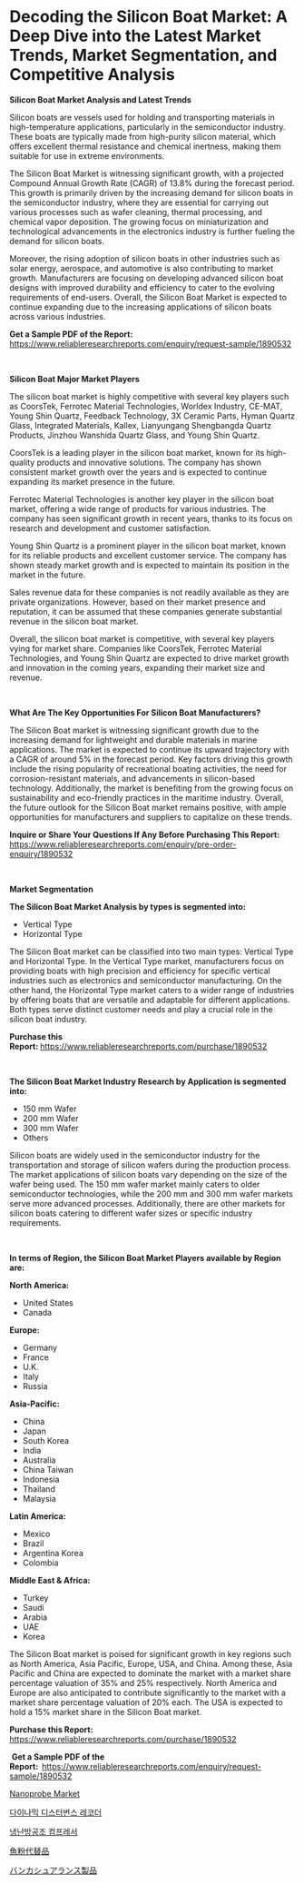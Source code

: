 <p><h1>Decoding the Silicon Boat Market: A Deep Dive into the Latest Market Trends, Market Segmentation, and Competitive Analysis</h1></p><p><strong>Silicon Boat Market Analysis and Latest Trends</strong></p>
<p><p>Silicon boats are vessels used for holding and transporting materials in high-temperature applications, particularly in the semiconductor industry. These boats are typically made from high-purity silicon material, which offers excellent thermal resistance and chemical inertness, making them suitable for use in extreme environments.</p><p>The Silicon Boat Market is witnessing significant growth, with a projected Compound Annual Growth Rate (CAGR) of 13.8% during the forecast period. This growth is primarily driven by the increasing demand for silicon boats in the semiconductor industry, where they are essential for carrying out various processes such as wafer cleaning, thermal processing, and chemical vapor deposition. The growing focus on miniaturization and technological advancements in the electronics industry is further fueling the demand for silicon boats.</p><p>Moreover, the rising adoption of silicon boats in other industries such as solar energy, aerospace, and automotive is also contributing to market growth. Manufacturers are focusing on developing advanced silicon boat designs with improved durability and efficiency to cater to the evolving requirements of end-users. Overall, the Silicon Boat Market is expected to continue expanding due to the increasing applications of silicon boats across various industries.</p></p>
<p><strong>Get a Sample PDF of the Report:&nbsp;</strong> <a href="https://www.reliableresearchreports.com/enquiry/request-sample/1890532">https://www.reliableresearchreports.com/enquiry/request-sample/1890532</a></p>
<p>&nbsp;</p>
<p><strong>Silicon Boat Major Market Players</strong></p>
<p><p>The silicon boat market is highly competitive with several key players such as CoorsTek, Ferrotec Material Technologies, Worldex Industry, CE-MAT, Young Shin Quartz, Feedback Technology, 3X Ceramic Parts, Hyman Quartz Glass, Integrated Materials, Kallex, Lianyungang Shengbangda Quartz Products, Jinzhou Wanshida Quartz Glass, and Young Shin Quartz.</p><p>CoorsTek is a leading player in the silicon boat market, known for its high-quality products and innovative solutions. The company has shown consistent market growth over the years and is expected to continue expanding its market presence in the future.</p><p>Ferrotec Material Technologies is another key player in the silicon boat market, offering a wide range of products for various industries. The company has seen significant growth in recent years, thanks to its focus on research and development and customer satisfaction.</p><p>Young Shin Quartz is a prominent player in the silicon boat market, known for its reliable products and excellent customer service. The company has shown steady market growth and is expected to maintain its position in the market in the future.</p><p>Sales revenue data for these companies is not readily available as they are private organizations. However, based on their market presence and reputation, it can be assumed that these companies generate substantial revenue in the silicon boat market.</p><p>Overall, the silicon boat market is competitive, with several key players vying for market share. Companies like CoorsTek, Ferrotec Material Technologies, and Young Shin Quartz are expected to drive market growth and innovation in the coming years, expanding their market size and revenue.</p></p>
<p>&nbsp;</p>
<p><strong>What Are The Key Opportunities For Silicon Boat Manufacturers?</strong></p>
<p><p>The Silicon Boat market is witnessing significant growth due to the increasing demand for lightweight and durable materials in marine applications. The market is expected to continue its upward trajectory with a CAGR of around 5% in the forecast period. Key factors driving this growth include the rising popularity of recreational boating activities, the need for corrosion-resistant materials, and advancements in silicon-based technology. Additionally, the market is benefiting from the growing focus on sustainability and eco-friendly practices in the maritime industry. Overall, the future outlook for the Silicon Boat market remains positive, with ample opportunities for manufacturers and suppliers to capitalize on these trends.</p></p>
<p><strong>Inquire or Share Your Questions If Any Before Purchasing This Report:</strong> <a href="https://www.reliableresearchreports.com/enquiry/pre-order-enquiry/1890532">https://www.reliableresearchreports.com/enquiry/pre-order-enquiry/1890532</a></p>
<p>&nbsp;</p>
<p><strong>Market Segmentation</strong></p>
<p><strong>The Silicon Boat Market Analysis by types is segmented into:</strong></p>
<p><ul><li>Vertical Type</li><li>Horizontal Type</li></ul></p>
<p><p>The Silicon Boat market can be classified into two main types: Vertical Type and Horizontal Type. In the Vertical Type market, manufacturers focus on providing boats with high precision and efficiency for specific vertical industries such as electronics and semiconductor manufacturing. On the other hand, the Horizontal Type market caters to a wider range of industries by offering boats that are versatile and adaptable for different applications. Both types serve distinct customer needs and play a crucial role in the silicon boat industry.</p></p>
<p><strong>Purchase this Report:&nbsp;</strong><a href="https://www.reliableresearchreports.com/purchase/1890532">https://www.reliableresearchreports.com/purchase/1890532</a></p>
<p>&nbsp;</p>
<p><strong>The Silicon Boat Market Industry Research by Application is segmented into:</strong></p>
<p><ul><li>150 mm Wafer</li><li>200 mm Wafer</li><li>300 mm Wafer</li><li>Others</li></ul></p>
<p><p>Silicon boats are widely used in the semiconductor industry for the transportation and storage of silicon wafers during the production process. The market applications of silicon boats vary depending on the size of the wafer being used. The 150 mm wafer market mainly caters to older semiconductor technologies, while the 200 mm and 300 mm wafer markets serve more advanced processes. Additionally, there are other markets for silicon boats catering to different wafer sizes or specific industry requirements.</p></p>
<p>&nbsp;</p>
<p><strong>In terms of Region, the Silicon Boat Market Players available by Region are:</strong></p>
<p>
    <p> <strong> North America: </strong>
        <ul>
            <li>United States</li>
            <li>Canada</li>
        </ul>
        </p> 
    <p> <strong> Europe: </strong>
        <ul>
            <li>Germany</li>
            <li>France</li>
            <li>U.K.</li>
            <li>Italy</li>
            <li>Russia</li>
        </ul>
        </p> 
    <p> <strong> Asia-Pacific: </strong>
        <ul>
            <li>China</li>
            <li>Japan</li>
            <li>South Korea</li>
            <li>India</li>
            <li>Australia</li>
            <li>China Taiwan</li>
            <li>Indonesia</li>
            <li>Thailand</li>
            <li>Malaysia</li>
        </ul>
        </p> 
    <p> <strong> Latin America: </strong>
        <ul>
            <li>Mexico</li>
            <li>Brazil</li>
            <li>Argentina Korea</li>
            <li>Colombia</li>
        </ul>
        </p> 
    <p> <strong> Middle East & Africa: </strong>
        <ul>
            <li>Turkey</li>
            <li>Saudi</li>
            <li>Arabia</li>
            <li>UAE</li>
            <li>Korea</li>
        </ul>
    </p>
    </p>
<p><p>The Silicon Boat market is poised for significant growth in key regions such as North America, Asia Pacific, Europe, USA, and China. Among these, Asia Pacific and China are expected to dominate the market with a market share percentage valuation of 35% and 25% respectively. North America and Europe are also anticipated to contribute significantly to the market with a market share percentage valuation of 20% each. The USA is expected to hold a 15% market share in the Silicon Boat market.</p></p>
<p><strong>Purchase this Report: </strong><a href="https://www.reliableresearchreports.com/purchase/1890532">https://www.reliableresearchreports.com/purchase/1890532</a></p>
<p>&nbsp;<strong>Get a Sample PDF of the Report:&nbsp;&nbsp;</strong><a href="https://www.reliableresearchreports.com/enquiry/request-sample/1890532">https://www.reliableresearchreports.com/enquiry/request-sample/1890532</a></p>
<p><strong></strong></p>
<p><p><a href="https://github.com/jodemen/Market-Research-Report-List-2/blob/main/nanoprobe-market.md">Nanoprobe Market</a></p><p><a href="https://medium.com/@leatharoan20231/%EB%8F%99%EC%A0%81-%EC%9E%A5%EC%95%A0-%EA%B8%B0%EB%A1%9D%EA%B8%B0-%EC%8B%9C%EC%9E%A5-%EC%A0%90%EC%9C%A0%EC%9C%A8-%EC%A7%84%ED%99%94-%EB%B0%8F-%EC%8B%9C%EC%9E%A5-%EC%84%B1%EC%9E%A5-%ED%8A%B8%EB%A0%8C%EB%93%9C-2024%EB%85%84-2031%EB%85%84-c0ee08e12ee3">다이나믹 디스터번스 레코더</a></p><p><a href="https://github.com/WilburKihn5676/Market-Research-Report-List-1/blob/main/440836911061.md">냉난방공조 컴프레서</a></p><p><a href="https://github.com/dzy793153605/Market-Research-Report-List-1/blob/main/123242311880.md">魚粉代替品</a></p><p><a href="https://github.com/EthanMorar2011/Market-Research-Report-List-1/blob/main/111866311881.md">バンカシュアランス製品</a></p></p>